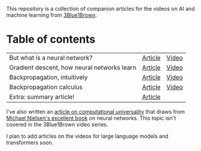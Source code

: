 This repository is a collection of companion articles for the videos on AI and machine learning from [3Blue1Brown](https://www.youtube.com/@3blue1brown).

# Table of contents

|                                             |                                                              |                                                              |
| ------------------------------------------- | ------------------------------------------------------------ | ------------------------------------------------------------ |
| But what is a neural network?               | [Article](But%20what%20is%20a%20neural%20network.ipynb)                | [Video](https://www.youtube.com/watch?v=aircAruvnKk&pp=ygUcYnV0IHdoYXQgaXMgYSBuZXVyYWwgbmV0d29yaw%3D%3D) |
| Gradient descent, how neural networks learn | [Article](Gradient%20descent,%20how%20neural%20networks%20learn.ipynb) | [Video](https://www.youtube.com/watch?v=IHZwWFHWa-w)         |
| Backpropagation, intuitively                | [Article](Backpropagation,%20intuitively.ipynb)                | [Video](https://www.youtube.com/watch?v=Ilg3gGewQ5U)         |
| Backpropagation calculus                    | [Article](Backpropagation%20calculus.ipynb)                    | [Video](https://www.youtube.com/watch?v=tIeHLnjs5U8)         |
| Extra: summary article!                     | [Article](Overview%20of%20neural%20networks.ipynb)                 |                                                              |

I've also written an [article on computational universality](Addendum%20on%20computational%20universality.ipynb) that draws from [Michael Nielsen's excellent book](http://neuralnetworksanddeeplearning.com/index.html) on neural networks. This topic isn't covered in the 3Blue1Brown video series.

I plan to add articles on the videos for large language models and transformers soon.





